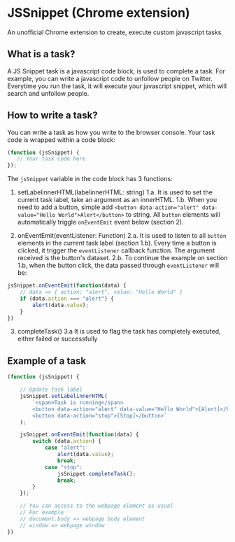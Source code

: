 # JSSnippet (Chrome extension)
An unofficial Chrome extension to create, execute custom javascript tasks.

## What is a task?

A JS Snippet task is a javascript code block, is used to complete a task. For example, you can write a javascript code to unfollow people on Twitter. Everytime you run the task, it will execute your javascript snippet, which will search and unfollow people.

## How to write a task?

You can write a task as how you write to the browser console. Your task code is wrapped within a code block:

```js
(function (jsSnippet) {
   // Your task code here
});
```

The `jsSnippet` variable in the code block has 3 functions:

1. setLabelinnerHTML(labelinnerHTML: string)
1.a. It is used to set the current task label, take an argument as an innerHTML. 
1.b. When you need to add a button, simple add `<button data-action="alert" data-value="Hello World">Alert</button>` to string. All `button` elements will automatically triggle `onEventEmit` event below (section 2).

2. onEventEmit(eventListener: Function)
2.a. It is used to listen to all `button` elements in the current task label (section 1.b). Every time a button is clicked, it trigger the `eventListener` callback function. The argument received is the button's dataset.
2.b. To continue the example on section 1.b, when the button click, the data passed through `eventListener` will be:

```js
jsSnippet.onEventEmit(function(data) {
    // data => { action: "alert", value: "Hello World" }
    if (data.action === "alert") {
        alert(data.value);
    }
})
```

3. completeTask()
3.a It is used to flag the task has completely executed, either failed or successfully

## Example of a task

```js
(function (jsSnippet) {

    // Update task label
    jsSnippet.setLabelinnerHTML(
        `<span>Task is running</span>
        <button data-action="alert" data-value="Hello World">[Alert]</button>
        <button data-action="stop">[Stop]</button>`
    );

    jsSnippet.onEventEmit(function(data) {
        switch (data.action) {
            case "alert":
                alert(data.value);
                break;
            case "stop":
                jsSnippet.completeTask();
                break;
        }
    });

    // You can access to the webpage element as usual
    // For example
    // document.body => webpage body element
    // window => webpage window
})
```